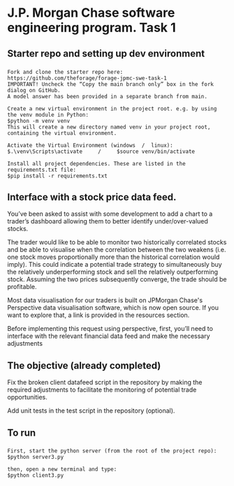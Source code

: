 # J.P. Morgan Chase software engineering program. Task 1

## Starter repo and setting up dev environment
###
    Fork and clone the starter repo here: https://github.com/theforage/forage-jpmc-swe-task-1
    IMPORTANT! Uncheck the “Copy the main branch only” box in the fork dialog on GitHub. 
    A model answer has been provided in a separate branch from main.

    Create a new virtual environment in the project root. e.g. by using the venv module in Python:
    $python -m venv venv  
    This will create a new directory named venv in your project root, containing the virtual environment.

    Activate the Virtual Environment (windows  /  linux):
    $.\venv\Scripts\activate     /     $source venv/bin/activate

    Install all project dependencies. These are listed in the requirements.txt file:
    $pip install -r requirements.txt


## Interface with a stock price data feed.
You’ve been asked to assist with some development to add a chart to a trader’s dashboard allowing them to better identify under/over-valued stocks.

The trader would like to be able to monitor two historically correlated stocks and be able to visualise when the correlation between the two weakens (i.e. one stock moves proportionally more than the historical correlation would imply). This could indicate a potential trade strategy to simultaneously buy the relatively underperforming stock and sell the relatively outperforming stock. Assuming the two prices subsequently converge, the trade should be profitable.

Most data visualisation for our traders is built on JPMorgan Chase's Perspective data visualisation software, which is now open source. If you want to explore that, a link is provided in the resources section.

Before implementing this request using perspective, first, you’ll need to interface with the relevant financial data feed and make the necessary adjustments 


## The objective (already completed)
Fix the broken client datafeed script in the repository by making the required adjustments to facilitate the monitoring of potential trade opportunities.

Add unit tests in the test script in the repository (optional).


## To run 
###
    First, start the python server (from the root of the project repo):
    $python server3.py

    then, open a new terminal and type:
    $python client3.py
